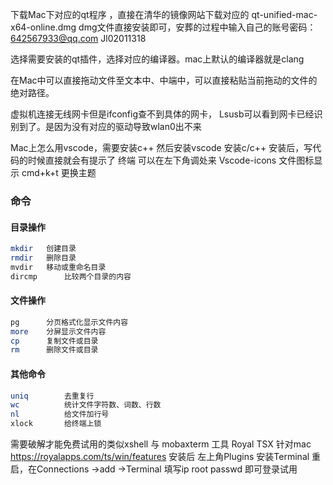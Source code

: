 下载Mac下对应的qt程序 ，直接在清华的镜像网站下载对应的
qt-unified-mac-x64-online.dmg  dmg文件直接安装即可，安葬的过程中输入自己的账号密码：642567933@qq.com  Jl02011318

选择需要安装的qt插件，选择对应的编译器。mac上默认的编译器就是clang

在Mac中可以直接拖动文件至文本中、中端中，可以直接粘贴当前拖动的文件的绝对路径。

虚拟机连接无线网卡但是ifconfig查不到具体的网卡，
Lsusb可以看到网卡已经识别到了。是因为没有对应的驱动导致wlan0出不来

Mac上怎么用vscode，需要安装c++  然后安装vscode
安装c/c++
安装后，写代码的时候直接就会有提示了
终端 可以在左下角调处来
Vscode-icons 文件图标显示
cmd+k+t  更换主题

### 命令

#### 目录操作

```sh
mkdir	创建目录
rmdir	删除目录
mvdir	移动或重命名目录
dircmp		比较两个目录的内容
```

#### 文件操作

```sh
pg		分页格式化显示文件内容
more	分屏显示文件内容
cp		复制文件或目录
rm		删除文件或目录

```

#### 其他命令

```sh
uniq		去重复行
wc			统计文件字符数、词数、行数
nl			给文件加行号
xlock		给终端上锁

```

需要破解才能免费试用的类似xshell 与 mobaxterm 工具 Royal TSX 针对mac
https://royalapps.com/ts/win/features
安装后 左上角Plugins 安装Terminal 重启，在Connections ->add ->Terminal
填写ip root passwd 即可登录试用